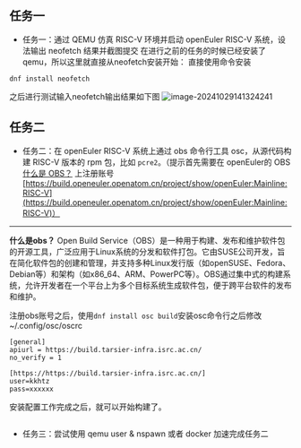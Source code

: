 ## 任务一
- 任务一：通过 QEMU 仿真 RISC-V 环境并启动 openEuler RISC-V 系统，设法输出 neofetch 结果并截图提交
在进行之前的任务的时候已经安装了qemu，所以这里就直接从neofetch安装开始：
直接使用命令安装
```
dnf install neofetch
```
之后进行测试输入neofetch输出结果如下图
![image-20241029141324241](file:///Users/kkhtz/Library/Application%20Support/typora-user-images/image-20241029141324241.png?lastModify=1730374164)

## 任务二
- 任务二：在 openEuler RISC-V 系统上通过 obs 命令行工具 osc，从源代码构建 RISC-V 版本的 rpm 包，比如 `pcre2`。（提示首先需要在 openEuler的 OBS[什么是 OBS？](https://github.com/openeuler-riscv/oerv-team/blob/main/Intern/FAQ.md#%E4%BB%80%E4%B9%88%E6%98%AF-obs) 上注册账号 [https://build.openeuler.openatom.cn/project/show/openEuler:Mainline:RISC-V](https://build.openeuler.openatom.cn/project/show/openEuler:Mainline:RISC-V)）
--- 
**什么是obs？** Open Build Service（OBS）是一种用于构建、发布和维护软件包的开源工具，广泛应用于Linux系统的分发和软件打包。它由SUSE公司开发，旨在简化软件包的创建和管理，并支持多种Linux发行版（如openSUSE、Fedora、Debian等）和架构（如x86_64、ARM、PowerPC等）。OBS通过集中式的构建系统，允许开发者在一个平台上为多个目标系统生成软件包，便于跨平台软件的发布和维护。

注册obs账号之后，使用`dnf install osc build`安装osc命令行之后修改~/.config/osc/oscrc

```cobol
[general]
apiurl = https://build.tarsier-infra.isrc.ac.cn/
no_verify = 1
 
[https://https://build.tarsier-infra.isrc.ac.cn/]
user=kkhtz
pass=xxxxxx
```
安装配置工作完成之后，就可以开始构建了。
```
```




- 任务三：尝试使用 qemu user & nspawn 或者 docker 加速完成任务二